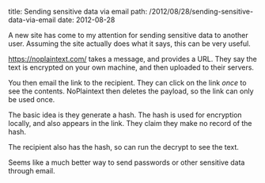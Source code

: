 title:	Sending sensitive data via email
path:	/2012/08/28/sending-sensitive-data-via-email
date:	2012-08-28

A new site has come to my attention for sending sensitive data to another user. Assuming the site actually does what it says, this can be very useful.


<a href="https://noplaintext.com/" title="NoPlaintext" target="_blank">https://noplaintext.com/</a> takes a message, and provides a URL. They say the text is encrypted on your own machine, and then uploaded to their servers.

You then email the link to the recipient. They can click on the link <em>once</em> to see the contents. NoPlaintext then deletes the payload, so the link can only be used once.

The basic idea is they generate a hash. The hash is used for encryption locally, and also appears in the link. They claim they make no record of the hash.

The recipient also has the hash, so can run the decrypt to see the text.

Seems like a much better way to send passwords or other sensitive data through email. 

